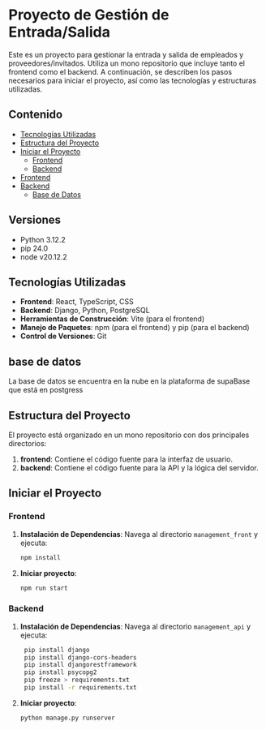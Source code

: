 # Proyecto de Gestión de Entrada/Salida

Este es un proyecto para gestionar la entrada y salida de empleados y proveedores/invitados. Utiliza un mono repositorio que incluye tanto el frontend como el backend. A continuación, se describen los pasos necesarios para iniciar el proyecto, así como las tecnologías y estructuras utilizadas.

## Contenido

- [Tecnologías Utilizadas](#tecnologías-utilizadas)
- [Estructura del Proyecto](#estructura-del-proyecto)
- [Iniciar el Proyecto](#iniciar-el-proyecto)
  - [Frontend](#frontend)
  - [Backend](#backend)
- [Frontend](#frontend-1)
- [Backend](#backend-1)
  - [Base de Datos](#base-de-datos)


## Versiones

- Python 3.12.2
- pip 24.0
- node v20.12.2

## Tecnologías Utilizadas

- **Frontend**: React, TypeScript, CSS
- **Backend**: Django, Python, PostgreSQL
- **Herramientas de Construcción**: Vite (para el frontend)
- **Manejo de Paquetes**: npm (para el frontend) y pip (para el backend)
- **Control de Versiones**: Git

## base de datos
La base de datos se encuentra en la nube en la plataforma de supaBase que está en postgress

## Estructura del Proyecto

El proyecto está organizado en un mono repositorio con dos principales directorios:

1. **frontend**: Contiene el código fuente para la interfaz de usuario.
2. **backend**: Contiene el código fuente para la API y la lógica del servidor.

## Iniciar el Proyecto

### Frontend

1. **Instalación de Dependencias**:
   Navega al directorio `management_front` y ejecuta:
   ```bash
   npm install
2. **Iniciar proyecto**:
    ```bash
    npm run start

### Backend

1. **Instalación de Dependencias**:
   Navega al directorio `management_api` y ejecuta:
   ```bash
    pip install django
    pip install django-cors-headers
    pip install djangorestframework
    pip install psycopg2
    pip freeze > requirements.txt
    pip install -r requirements.txt

2. **Iniciar proyecto**:
    ```bash
    python manage.py runserver
